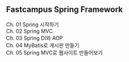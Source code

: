 ## Fastcampus Spring Framework

Ch. 01 Spring 시작하기 <br>
Ch. 02 Spring MVC <br>
Ch. 03 Spring DI와 AOP <br>
Ch. 04 MyBatis로 게시판 만들기 <br>
Ch. 05 Spring MVC로 웹사이트 만들어보기
